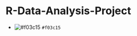 # R-Data-Analysis-Project
- ![#f03c15](https://via.placeholder.com/15/f03c15/000000?text=+) `#f03c15`
